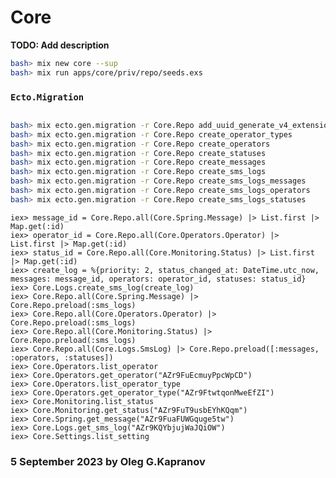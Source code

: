 # Core

**TODO: Add description**

```bash
bash> mix new core --sup
bash> mix run apps/core/priv/repo/seeds.exs
```

### `Ecto.Migration`

```sql
```

```bash
bash> mix ecto.gen.migration -r Core.Repo add_uuid_generate_v4_extension
bash> mix ecto.gen.migration -r Core.Repo create_operator_types
bash> mix ecto.gen.migration -r Core.Repo create_operators
bash> mix ecto.gen.migration -r Core.Repo create_statuses
bash> mix ecto.gen.migration -r Core.Repo create_messages
bash> mix ecto.gen.migration -r Core.Repo create_sms_logs
bash> mix ecto.gen.migration -r Core.Repo create_sms_logs_messages
bash> mix ecto.gen.migration -r Core.Repo create_sms_logs_operators
bash> mix ecto.gen.migration -r Core.Repo create_sms_logs_statuses
```

```
iex> message_id = Core.Repo.all(Core.Spring.Message) |> List.first |> Map.get(:id)
iex> operator_id = Core.Repo.all(Core.Operators.Operator) |> List.first |> Map.get(:id)
iex> status_id = Core.Repo.all(Core.Monitoring.Status) |> List.first |> Map.get(:id)
iex> create_log = %{priority: 2, status_changed_at: DateTime.utc_now, messages: message_id, operators: operator_id, statuses: status_id}
iex> Core.Logs.create_sms_log(create_log)
iex> Core.Repo.all(Core.Spring.Message) |> Core.Repo.preload(:sms_logs)
iex> Core.Repo.all(Core.Operators.Operator) |> Core.Repo.preload(:sms_logs)
iex> Core.Repo.all(Core.Monitoring.Status) |> Core.Repo.preload(:sms_logs)
iex> Core.Repo.all(Core.Logs.SmsLog) |> Core.Repo.preload([:messages, :operators, :statuses])
iex> Core.Operators.list_operator
iex> Core.Operators.get_operator("AZr9FuEcmuyPpcWpCD")
iex> Core.Operators.list_operator_type
iex> Core.Operators.get_operator_type("AZr9FtwtqonMweEfZI")
iex> Core.Monitoring.list_status
iex> Core.Monitoring.get_status("AZr9FuT9usbEYhKQqm")
iex> Core.Spring.get_message("AZr9FuaFUWGquge5tw")
iex> Core.Logs.get_sms_log("AZr9KQYbjujWaJQiOW")
iex> Core.Settings.list_setting
```

### 5 September 2023 by Oleg G.Kapranov

[1]:  https://fullstackphoenix.com/tutorials/add-jsonb-field-in-phoenix-and-ecto
[2]:  https://medium.com/coletiv-stories/ecto-embedded-schemas-quick-search-through-a-jsonb-array-in-postgresql-f9d91cf90843
[3]:  https://hexdocs.pm/ecto/Ecto.Changeset.html
[4]:  https://hexdocs.pm/ecto/polymorphic-associations-with-many-to-many.html
[5]:  https://hexdocs.pm/ecto/self-referencing-many-to-many.html
[6]:  https://github.com/elixir-ecto/ecto/blob/master/test/ecto/changeset/many_to_many_test.exs
[7]:  https://elixirschool.com/ru/lessons/ecto/associations#many-to-many-11
[8]:  https://blog.plataformatec.com.br/2016/12/many-to-many-and-upserts/
[9]:  https://medium.com/coletiv-stories/ecto-elixir-many-to-many-relationships-66403933f8c1
[10]: https://geoffreylessel.com/2017/using-ecto-multi-to-group-database-operations/
[11]: https://colinramsay.co.uk/2021/02/12/many-to-many-tags-ecto-phoenix.html
[12]: https://elixirforum.com/t/ecto-insert-many-to-many-with-extra-foreign-key/49556/2
[13]: https://elixirforum.com/t/many-to-many-association-table-with-extra-columns/6563/12
